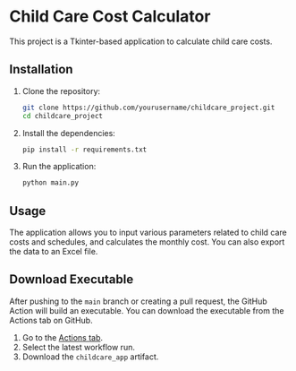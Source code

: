 # Child Care Cost Calculator

This project is a Tkinter-based application to calculate child care costs.

## Installation

1. Clone the repository:
    ```sh
    git clone https://github.com/yourusername/childcare_project.git
    cd childcare_project
    ```

2. Install the dependencies:
    ```sh
    pip install -r requirements.txt
    ```

3. Run the application:
    ```sh
    python main.py
    ```

## Usage

The application allows you to input various parameters related to child care costs and schedules, and calculates the monthly cost. You can also export the data to an Excel file.

## Download Executable

After pushing to the `main` branch or creating a pull request, the GitHub Action will build an executable. You can download the executable from the Actions tab on GitHub.

1. Go to the [Actions tab](https://github.com/yourusername/childcare_project/actions).
2. Select the latest workflow run.
3. Download the `childcare_app` artifact.